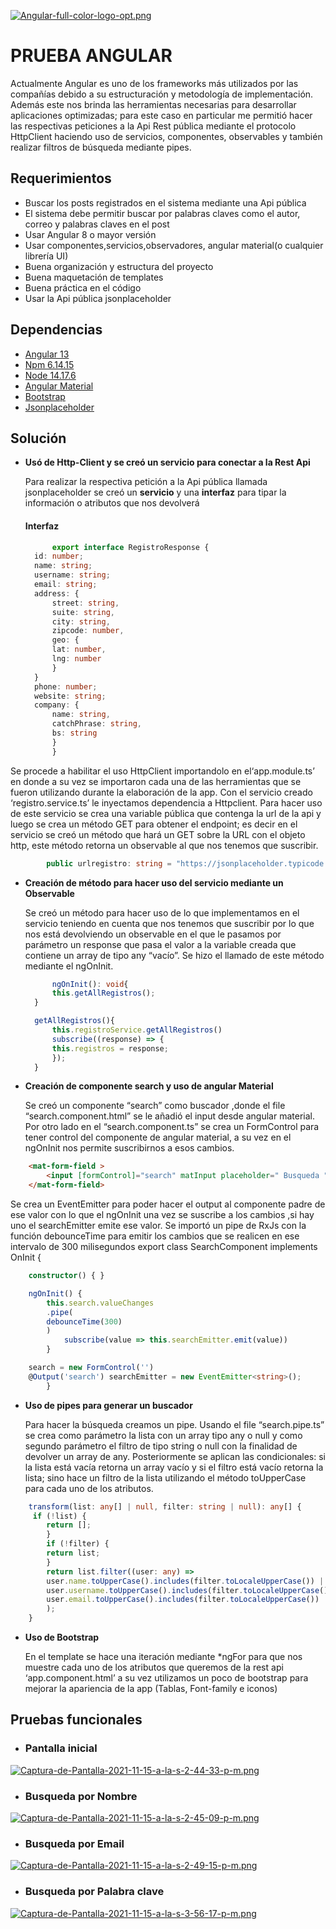[![Angular-full-color-logo-opt.png](https://i.postimg.cc/RCTJtgSX/Angular-full-color-logo-opt.png)](https://postimg.cc/F17K5gJL)
# PRUEBA ANGULAR 

Actualmente Angular es uno de los frameworks más utilizados por las compañías debido a su estructuración y metodología de implementación. Además este nos brinda las herramientas necesarias para desarrollar aplicaciones optimizadas; para este caso en particular me permitió hacer las respectivas peticiones a la Api Rest pública mediante el protocolo HttpClient haciendo uso de servicios, componentes, observables y también realizar filtros de búsqueda mediante pipes.


## Requerimientos
- Buscar los posts registrados en el sistema mediante una Api pública 
- El sistema debe permitir buscar por palabras claves como el autor, correo y palabras claves en el post
- Usar Angular 8 o mayor versión 
- Usar componentes,servicios,observadores, angular material(o cualquier librería UI)
- Buena organización y estructura del proyecto 
- Buena maquetación de templates 
- Buena práctica en el código 
- Usar la Api pública jsonplaceholder 

  
## Dependencias
- [Angular 13](http://angular.io/guide/setup-local "Angular 13")
- [Npm 6.14.15](http://docs.npmjs.com/about-npm "Npm 6.14.15")
- [Node 14.17.6](http://nodejs.org/es/ "Node 14.17.6")
- [Angular Material](http://material.angular.io/ "Angular Material")
- [Bootstrap](http://getbootstrap.com/ "Bootstrap")
- [Jsonplaceholder](http://jsonplaceholder.typicode.com/ "Jsonplaceholder")

## Solución
- **Usó de Http-Client y se creó un servicio para conectar a la Rest Api**

	Para realizar la respectiva petición a la Api pública llamada jsonplaceholder se creó un **servicio** y una **interfaz** para tipar la información o atributos que nos devolverá

	#### Interfaz
  ```typescript
		export interface RegistroResponse {
   	id: number;
  	name: string;
  	username: string;
  	email: string;
  	address: {
    	street: string,
    	suite: string,
    	city: string,
    	zipcode: number,
    	geo: {
      	lat: number,
      	lng: number
    	}
  	}
  	phone: number;
  	website: string;
  	company: {
    	name: string,
    	catchPhrase: string,
    	bs: string
  		}
		}
    ```
Se procede a habilitar el uso HttpClient importandolo en el‘app.module.ts’ en donde a su vez se importaron cada una de las herramientas que se fueron utilizando durante la elaboración de la app.
Con el servicio creado ‘registro.service.ts’ le inyectamos dependencia a Httpclient.
Para hacer uso de este servicio se crea una variable pública que contenga la url de la api y luego se crea un método GET para obtener el endpoint; es decir en el servicio se creó un método que hará un GET sobre la URL con el objeto http, este método retorna un observable al que nos tenemos que suscribir.
```typescript
		public urlregistro: string = "https://jsonplaceholder.typicode.com/users";
```
- **Creación de método para hacer uso del servicio mediante un Observable**
 
  Se creó un método para hacer uso de lo que implementamos en el servicio teniendo en cuenta que nos tenemos que suscribir por lo que nos está      devolviendo un observable en el que le pasamos por parámetro un response que pasa el valor a la variable creada que contiene un array de tipo any   “vacío”. Se hizo el llamado de este método mediante el ngOnInit.
  ```typescript
		ngOnInit(): void{
    	this.getAllRegistros();
  	}

  	getAllRegistros(){
    	this.registroService.getAllRegistros()
    	subscribe((response) => {
      	this.registros = response;
    	});
  	}
    ```
- **Creación de componente search y uso de angular Material**

  Se creó un componente “search” como buscador ,donde el file “search.component.html” se le añadió el input desde angular material. Por otro lado en el “search.component.ts” se crea un FormControl para tener control del componente de angular material, a su vez en el ngOnInit nos permite suscribirnos a esos cambios.
```html
	<mat-form-field >
    	<input [formControl]="search" matInput placeholder=" Busqueda ">
	</mat-form-field>
```
Se crea un EventEmitter para poder hacer el output al componente padre de ese valor con lo que el ngOnInit una vez se suscribe a los cambios ,si hay uno el searchEmitter emite ese valor. 
Se importó un pipe de RxJs con la función debounceTime para emitir los cambios que se realicen en ese intervalo de 300 milisegundos 
		export class SearchComponent implements OnInit {
```typescript
    constructor() { }

  	ngOnInit() {
    	this.search.valueChanges
    	.pipe(
      	debounceTime(300)
    	)
    		subscribe(value => this.searchEmitter.emit(value))
    	}

  	search = new FormControl('')
  	@Output('search') searchEmitter = new EventEmitter<string>();
		}
```
- **Uso de pipes para generar un buscador**

	Para hacer la búsqueda creamos un pipe. Usando el file “search.pipe.ts” se crea como parámetro la lista con un array tipo any o null y como segundo parámetro el filtro de tipo string o null con la finalidad de devolver un array de any.
Posteriormente se aplican las condicionales: si la lista está vacía retorna un array vacío y si el filtro está vacío retorna la lista; sino hace un filtro de la lista utilizando el método toUpperCase para cada uno de los atributos.
```typescript
	transform(list: any[] | null, filter: string | null): any[] {
   	 if (!list) {
      	return [];
    	}
    	if (!filter) {
      	return list;
    	}
    	return list.filter((user: any) => 
    	user.name.toUpperCase().includes(filter.toLocaleUpperCase()) ||
    	user.username.toUpperCase().includes(filter.toLocaleUpperCase()) ||
    	user.email.toUpperCase().includes(filter.toLocaleUpperCase())
    	);
  	}
 ```
- **Uso de Bootstrap**

	En el template se hace una iteración mediante *ngFor para que nos muestre cada uno de los atributos que queremos de la rest api  ‘app.component.html’ a su vez utilizamos un poco de bootstrap para mejorar la apariencia de la app (Tablas, Font-family e iconos)
 
 ## Pruebas funcionales 
 
  - ### Pantalla inicial
   [![Captura-de-Pantalla-2021-11-15-a-la-s-2-44-33-p-m.png](https://i.postimg.cc/Hs5jT3Jp/Captura-de-Pantalla-2021-11-15-a-la-s-2-44-33-p-m.png)](https://postimg.cc/HVYT2w4K)
   
  - ### Busqueda por Nombre
   [![Captura-de-Pantalla-2021-11-15-a-la-s-2-45-09-p-m.png](https://i.postimg.cc/13QXX66D/Captura-de-Pantalla-2021-11-15-a-la-s-2-45-09-p-m.png)](https://postimg.cc/1fvsY8vz)
   
  - ### Busqueda por Email
   [![Captura-de-Pantalla-2021-11-15-a-la-s-2-49-15-p-m.png](https://i.postimg.cc/1zRzcQvt/Captura-de-Pantalla-2021-11-15-a-la-s-2-49-15-p-m.png)](https://postimg.cc/DSDFntkk)
   
  - ### Busqueda por Palabra clave
   [![Captura-de-Pantalla-2021-11-15-a-la-s-3-56-17-p-m.png](https://i.postimg.cc/jjsSRbNT/Captura-de-Pantalla-2021-11-15-a-la-s-3-56-17-p-m.png)](https://postimg.cc/mP5sSK8p)

